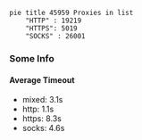 
```mermaid
pie title 45959 Proxies in list
    "HTTP" : 19219
    "HTTPS": 5019
    "SOCKS" : 26001
```

### Some Info
#### Average Timeout

- mixed: 3.1s
- http: 1.1s
- https: 8.3s
- socks: 4.6s